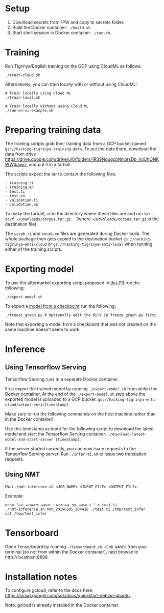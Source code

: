 # Setup
1. Download secrets from 1PW and copy to secrets folder.
1. Build the Docker container: `./build.sh`.
1. Start shell session in Docker container: `./run.sh`.


# Training
Run Tigrinya/English training on the GCP using CloudML as follows:
```
./train-cloud.sh
```

Alternatively, you can train locally with or without using CloudML:

```
# Train locally using Cloud ML
./train-local.sh

# Train locally without using Cloud ML
./run-en-vi-example.sh
```

# Preparing training data
The training scripts grab their training data from a GCP bucket named `gs://hacking-tigrinya-training-data`. 
To put the data there, download the data from drive https://drive.google.com/drive/u/0/folders/1R39NougcbNncesDb_ndUhONKWWjbawo- and put it in a tarball.

The scripts expect the tar to contain the following files:
```
- training.ti
- training.en
- test.ti
- test.en
- validation.ti
- validation.en
```

To make the tarball, `cd` to the directory where these files are and run `tar -zcvf ~/Downloads/corpus.tar.gz .` (where `~/Downloads/corpus.tar.gz` is the destination file).

The `vocab.ti` and `vocab.en` files are generated during Docker build. The whole package then gets copied to the destination bucket `gs://hacking-tigrinya-enti-cloud` or `gs://hacking-tigrinya-enti-local` when running either of the training scripts.

# Exporting model
To use the aftermarket exporting script proposed in [this PR](https://github.com/tensorflow/nmt/pull/344) run the following:

```
./export-model.sh
```

To export a [model from a checkpoint](https://stackoverflow.com/questions/45864363/tensorflow-how-to-convert-meta-data-and-index-model-files-into-one-graph-pb) run the following:
 ```
./freeze_graph.py # Optionally edit the dirs in freeze_graph.py first
```
Note that exporting a model from a checkpoint that was not created on the same machine doesn't seem to work.

# Inference

## Using Tensorflow Serving

Tensorflow Serving runs in a separate Docker container.

First export the trained model by running `./export-model.sh` from within the Docker container. At the end of the `./export-model.sh` step above the exported model is uploaded to a GCP bucket: `gs://hacking-tigrinya-enti-cloud/output-enti/[timestamp]`.

Make sure to run the following commands on the host machine rather than in the Docker container!

Use this timestamp as input for the following script to download the latest model and start the Tensorflow Serving container: `./download-latest-model-and-start-server [timestamp]`.

If the server started correctly, you can now issue requests to the Tensorflow Serving server. Run `./infer-ti.sh` to issue two translation requests.

## Using NMT
Run `./nmt-inference.sh <JOB_NAME> <INPUT_FILE> <OUTPUT_FILE>`.

Example:
```
echo "ኣብ መዓልታዊ መደብካ ፡ እተዕርፈሉ ግዜ መድብ ። " > test.ti
./nmt-inference.sh nmt_20190305_104416 ./test.ti /tmp/test_infer
cat /tmp/test_infer
```

# Tensorboard
Open Tensorboard by running `./tensorboard.sh <JOB_NAME>` from your terminal (so not from within the Docker container), next browse to http://localhost:8888.

# Installation notes
To configure gcloud, refer to the docs here: https://cloud.google.com/sdk/docs/quickstart-debian-ubuntu.

Note: gcloud is already installed in the Docker container.
